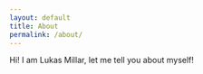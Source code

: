 ```yaml
---
layout: default
title: About
permalink: /about/
---
```


Hi! I am Lukas Millar, let me tell you about myself! 
